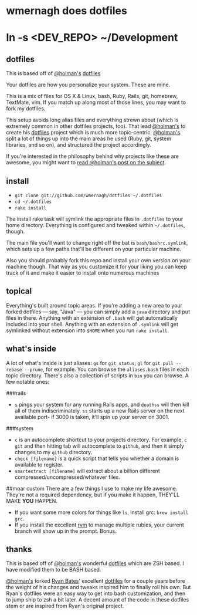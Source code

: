 # wmernagh does dotfiles

# ln -s <DEV_REPO> ~/Development

## dotfiles

This is based off of [@holman's](http://github.com/holman/) [dotfiles](http://github.com/holman/dotfiles)

Your dotfiles are how you personalize your system. These are mine. 

This is a mix of files for OS X & Linux, bash, Ruby, Rails, git, homebrew, TextMate, vim. If you match up along most of those lines, you may want to fork my dotfiles.

This setup avoids long alias files and everything strewn about (which is extremely common in other dotfiles projects, too). That lead [@holman's](http://github.com/holman/) to create his [dotfiles](http://github.com/holman/dotfiles) project which is much more topic-centric. [@holman's](http://github.com/holman/) split a lot of things up into the main areas he used (Ruby, git, system libraries, and so on), and structured the project accordingly.

If you're interested in the philosophy behind why projects like these are awesome, you might want to [read @holman's post on the subject](http://zachholman.com/2010/08/dotfiles-are-meant-to-be-forked/).

## install

- `git clone git://github.com/wmernagh/dotfiles ~/.dotfiles`
- `cd ~/.dotfiles`
- `rake install`

The install rake task will symlink the appropriate files in `.dotfiles` to your home directory. Everything is configured and tweaked within `~/.dotfiles`, though.

The main file you'll want to change right off the bat is `bash/bashrc.symlink`, which sets up a few paths that'll be different on your particular machine.

Also you should probably fork this repo and install your own version on your machine though. That way as you customize it for your liking you can keep track of it and make it easier to install onto numerous machines

## topical

Everything's built around topic areas. If you're adding a new area to your forked dotfiles — say, "Java" — you can simply add a `java` directory and put files in there. Anything with an extension of `.bash` will get automatically included into your shell. Anything with an extension of `.symlink` will get symlinked without extension into `$HOME` when you run `rake install`.

## what's inside

A lot of what's inside is just aliases: `gs` for `git status`, `gl` for `git pull --rebase --prune`, for example. You can browse the `aliases.bash` files in each topic directory. There's also a collection of scripts in `bin` you can browse. A few notable ones:

###rails
- `s` pings your system for any running Rails apps, and `deathss` will then kill all of them indiscriminately. `ss` starts up a new Rails server on the next available port- if 3000 is taken, it'll spin up your server on 3001.

###system
- `c` is an autocomplete shortcut to your projects directory. For example, `c git` and then hitting tab will autocomplete to `github`, and then it simply changes to my `github` directory.
- `check [filename]` is a quick script that tells you whether a domain is available to register.
- `smartextract [filename]` will extract about a billion different compressed/uncompressed/whatever files.

##moar custom
There are a few things I use to make my life awesome. They're not a required dependency, but if you make it happen, THEY'LL MAKE **YOU** HAPPEN.

- If you want some more colors for things like `ls`, install grc: `brew install grc`.
- If you install the excellent [rvm](http://rvm.beginrescueend.com) to manage multiple rubies, your current branch will show up in the prompt. Bonus.

## thanks
This is based off of [@holman's](http://github.com/holman/) wonderful [dotfiles](http://github.com/holman/dotfiles) which are ZSH based. I have modified them to be BASH based.

[@holman's](http://github.com/holman/) forked [Ryan Bates](http://github.com/ryanb)' excellent [dotfiles](http://github.com/ryanb/dotfiles) for a couple years before the weight of his changes and tweaks inspired him to finally roll his own. But Ryan's dotfiles were an easy way to get into bash customization, and then to jump ship to zsh a bit later. A decent amount of the code in these dotfiles stem or are inspired from Ryan's original project.
